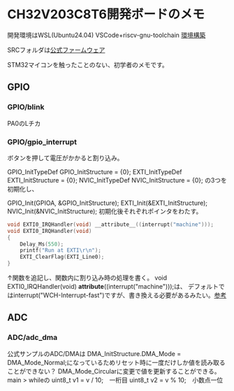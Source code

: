 # CH32V203C8T6開発ボードのメモ

開発環境はWSL(Ubuntu24.04)
VSCode+riscv-gnu-toolchain
[環境構築](https://memo.web-kombinat.space/posts/post-12/)

SRCフォルダは[公式ファームウェア](https://github.com/openwch/ch32v20x/tree/main/EVT/EXAM/SRC)

STM32マイコンを触ったことのない、初学者のメモです。

## GPIO

### GPIO/blink
PA0のLチカ

### GPIO/gpio_interrupt
ボタンを押して電圧がかかると割り込み。

GPIO_InitTypeDef GPIO_InitStructure = {0};
EXTI_InitTypeDef EXTI_InitStructure = {0};
NVIC_InitTypeDef NVIC_InitStructure = {0};
の3つを初期化し、

GPIO_Init(GPIOA, &GPIO_InitStructure);
EXTI_Init(&EXTI_InitStructure);
NVIC_Init(&NVIC_InitStructure);
初期化後それぞれポインタをわたす。

```c
void EXTI0_IRQHandler(void) __attribute__((interrupt("machine")));
void EXTI0_IRQHandler(void)
{
    Delay_Ms(550);
    printf("Run at EXTI\r\n");
    EXTI_ClearFlag(EXTI_Line0);
}
```
↑関数を追記し、関数内に割り込み時の処理を書く。
void EXTI0_IRQHandler(void) __attribute__((interrupt("machine")));は、
デフォルトではinterrupt("WCH-Interrupt-fast")ですが、書き換える必要があるみたい。[参考](https://nc-pin.com/index.php/category/wch/ch32v-series/)

## ADC

### ADC/adc_dma

公式サンプルのADC/DMAは DMA_InitStructure.DMA_Mode = DMA_Mode_Normal;になっているためリセット時に一度だけしか値を読み取ることができない？ DMA_Mode_Circularに変更で値を更新することができる。
main > whileの
uint8_t v1 = v / 10;　一桁目
uint8_t v2 = v % 10;　小数点一位